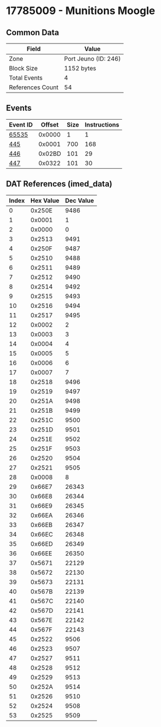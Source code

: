 # 17785009 - Munitions Moogle

## Common Data

| Field            | Value                |
|------------------|----------------------|
| Zone             | Port Jeuno (ID: 246) |
| Block Size       | 1152 bytes           |
| Total Events     | 4                    |
| References Count | 54                   |

## Events

| Event ID            | Offset   |   Size |   Instructions |
|---------------------|----------|--------|----------------|
| [65535](./65535.md) | 0x0000   |      1 |              1 |
| [445](./445.md)     | 0x0001   |    700 |            168 |
| [446](./446.md)     | 0x02BD   |    101 |             29 |
| [447](./447.md)     | 0x0322   |    101 |             30 |

## DAT References (imed_data)

|   Index | Hex Value   |   Dec Value |
|---------|-------------|-------------|
|       0 | 0x250E      |        9486 |
|       1 | 0x0001      |           1 |
|       2 | 0x0000      |           0 |
|       3 | 0x2513      |        9491 |
|       4 | 0x250F      |        9487 |
|       5 | 0x2510      |        9488 |
|       6 | 0x2511      |        9489 |
|       7 | 0x2512      |        9490 |
|       8 | 0x2514      |        9492 |
|       9 | 0x2515      |        9493 |
|      10 | 0x2516      |        9494 |
|      11 | 0x2517      |        9495 |
|      12 | 0x0002      |           2 |
|      13 | 0x0003      |           3 |
|      14 | 0x0004      |           4 |
|      15 | 0x0005      |           5 |
|      16 | 0x0006      |           6 |
|      17 | 0x0007      |           7 |
|      18 | 0x2518      |        9496 |
|      19 | 0x2519      |        9497 |
|      20 | 0x251A      |        9498 |
|      21 | 0x251B      |        9499 |
|      22 | 0x251C      |        9500 |
|      23 | 0x251D      |        9501 |
|      24 | 0x251E      |        9502 |
|      25 | 0x251F      |        9503 |
|      26 | 0x2520      |        9504 |
|      27 | 0x2521      |        9505 |
|      28 | 0x0008      |           8 |
|      29 | 0x66E7      |       26343 |
|      30 | 0x66E8      |       26344 |
|      31 | 0x66E9      |       26345 |
|      32 | 0x66EA      |       26346 |
|      33 | 0x66EB      |       26347 |
|      34 | 0x66EC      |       26348 |
|      35 | 0x66ED      |       26349 |
|      36 | 0x66EE      |       26350 |
|      37 | 0x5671      |       22129 |
|      38 | 0x5672      |       22130 |
|      39 | 0x5673      |       22131 |
|      40 | 0x567B      |       22139 |
|      41 | 0x567C      |       22140 |
|      42 | 0x567D      |       22141 |
|      43 | 0x567E      |       22142 |
|      44 | 0x567F      |       22143 |
|      45 | 0x2522      |        9506 |
|      46 | 0x2523      |        9507 |
|      47 | 0x2527      |        9511 |
|      48 | 0x2528      |        9512 |
|      49 | 0x2529      |        9513 |
|      50 | 0x252A      |        9514 |
|      51 | 0x2526      |        9510 |
|      52 | 0x2524      |        9508 |
|      53 | 0x2525      |        9509 |
